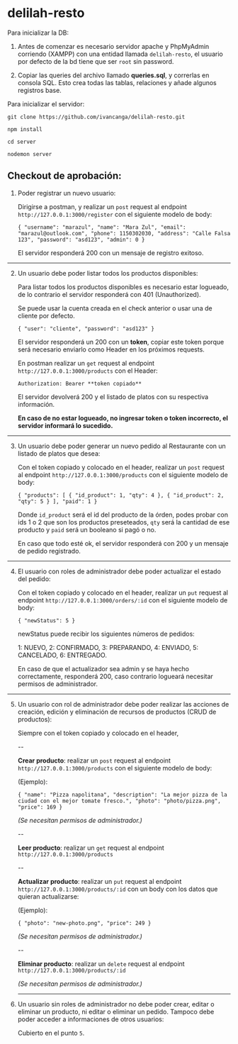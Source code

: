 # delilah-resto

Para inicializar la DB: 

1) Antes de comenzar es necesario servidor apache y PhpMyAdmin corriendo (XAMPP) con una entidad llamada ``delilah-resto``, el usuario por defecto de la bd tiene que ser ``root`` sin password.

2) Copiar las queries del archivo llamado **queries.sql**, y correrlas en consola SQL. Esto crea todas las tablas, relaciones y añade algunos registros base.

Para inicializar el servidor:

``git clone https://github.com/ivancanga/delilah-resto.git``

``npm install``

``cd server``

``nodemon server``


## Checkout de aprobación:

1. Poder registrar un nuevo usuario:

    Dirigirse a postman, y realizar un `post` request al endpoint `http://127.0.0.1:3000/register` con el siguiente modelo de body:

    `{
	"username": "marazul",
	"name": "Mara Zul",
	"email": "marazul@outlook.com",
	"phone": 1150302030,
	"address": "Calle Falsa 123",
	"password": "asd123",
	"admin": 0
}`

    El servidor responderá 200 con un mensaje de registro exitoso.

---

2. Un usuario debe poder listar todos los productos
disponibles:

    Para listar todos los productos disponibles es necesario estar logueado, de lo contrario el servidor responderá con 401 (Unauthorized).

    Se puede usar la cuenta creada en el check anterior o usar una de cliente por defecto.

    `{
	"user": "cliente",
	"password": "asd123"
}`

    El servidor responderá un 200 con un **token**, copiar este token porque será necesario enviarlo como Header en los próximos requests. 

    En postman realizar un `get` request al endpoint `http://127.0.0.1:3000/products` con el Header: 

    `Authorization: Bearer **token copiado**`

    El servidor devolverá 200 y el listado de platos con su respectiva información.

    **En caso de no estar logueado, no ingresar token o token incorrecto, el servidor informará lo sucedido.**

---

3. Un usuario debe poder generar un nuevo pedido al
Restaurante con un listado de platos que desea:

    Con el token copiado y colocado en el header, realizar un `post` request al endpoint `http://127.0.0.1:3000/products` con el siguiente modelo de body:

    `{
	"products": [
		{
			"id_product": 1,
			"qty": 4
		},
				{
			"id_product": 2,
			"qty": 5
		}
	],
	"paid": 1
}`
    
    Donde `id_product` será el id del producto de la órden, podes probar con ids 1 o 2 que son los productos preseteados, `qty` será la cantidad de ese producto y `paid` será un booleano si pagó o no.

    En caso que todo esté ok, el servidor responderá con 200 y un mensaje de pedido registrado.
    
---

4. El usuario con roles de administrador debe poder
actualizar el estado del pedido:

    Con el token copiado y colocado en el header, realizar un `put` request al endpoint `http://127.0.0.1:3000/orders/:id` con el siguiente modelo de body:

    `{
	"newStatus": 5 }`

    newStatus puede recibir los siguientes números de pedidos:

    1: NUEVO, 2: CONFIRMADO, 3: PREPARANDO, 4: ENVIADO, 5: CANCELADO, 6: ENTREGADO.

    En caso de que el actualizador sea admin y se haya hecho correctamente, responderá 200, caso contrario logueará necesitar permisos de administrador.

---

5. Un usuario con rol de administrador debe poder realizar
las acciones de creación, edición y eliminación de recursos de
productos (CRUD de productos):

    Siempre con el token copiado y colocado en el header, 

    --

    **Crear producto**: realizar un `post` request al endpoint `http://127.0.0.1:3000/products` con el siguiente modelo de body:

    (Ejemplo):

    `{
	"name": "Pizza napolitana",
	"description": "La mejor pizza de la ciudad con el mejor tomate fresco.",
    "photo": "photo/pizza.png",
	"price": 169
    }`

    *(Se necesitan permisos de administrador.)*

    --

    **Leer producto**: realizar un `get` request al endpoint `http://127.0.0.1:3000/products`

    -- 

    **Actualizar producto**: realizar un `put` request al endpoint `http://127.0.0.1:3000/products/:id` con un body con los datos que quieran actualizarse:

    (Ejemplo):

    `{
    "photo": "new-photo.png",
	"price": 249
    }`

    *(Se necesitan permisos de administrador.)*

    -- 

    **Eliminar producto**: realizar un `delete` request al endpoint `http://127.0.0.1:3000/products/:id`

    *(Se necesitan permisos de administrador.)*

    ---

6. Un usuario sin roles de administrador no debe poder
crear, editar o eliminar un producto, ni editar o eliminar un pedido.
Tampoco debe poder acceder a informaciones de otros usuarios:

    Cubierto en el punto `5`.





